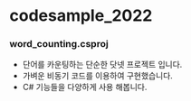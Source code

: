 # codesample_2022

### word_counting.csproj
- 단어를 카운팅하는 단순한 닷넷 프로젝트 입니다.
- 가벼운 비동기 코드를 이용하여 구현했습니다.
- C# 기능들을 다양하게 사용 해봅니다.
